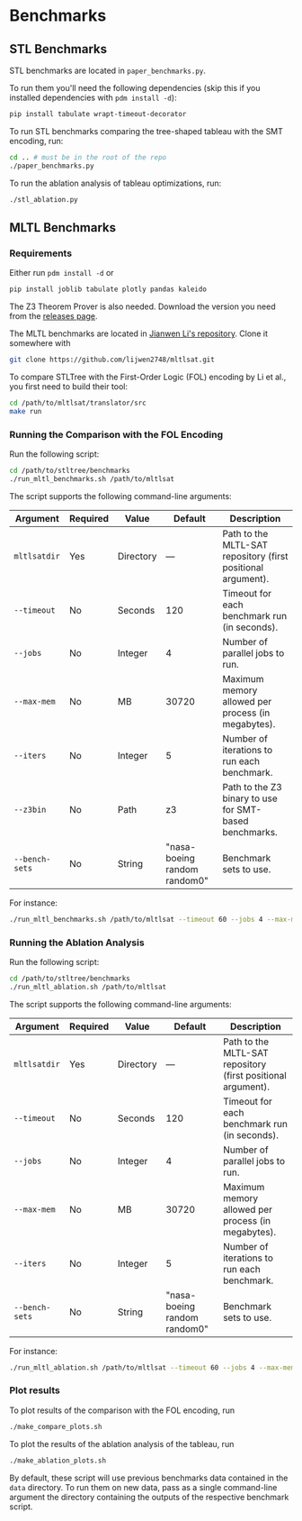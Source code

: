 # Benchmarks

## STL Benchmarks

STL benchmarks are located in `paper_benchmarks.py`.

To run them you'll need the following dependencies (skip this if you installed dependencies with `pdm install -d`):
```sh
pip install tabulate wrapt-timeout-decorator
```

To run STL benchmarks comparing the tree-shaped tableau with the SMT encoding, run:
```sh
cd .. # must be in the root of the repo
./paper_benchmarks.py
```

To run the ablation analysis of tableau optimizations, run:
```sh
./stl_ablation.py
```

## MLTL Benchmarks

### Requirements

Either run `pdm install -d` or
```sh
pip install joblib tabulate plotly pandas kaleido
```

The Z3 Theorem Prover is also needed.
Download the version you need from the [releases page](https://github.com/Z3Prover/z3/releases).

The MLTL benchmarks are located in [Jianwen Li's repository](https://github.com/lijwen2748/mltlsat).
Clone it somewhere with
```sh
git clone https://github.com/lijwen2748/mltlsat.git
```

To compare STLTree with the First-Order Logic (FOL) encoding by Li et al., you first need to build their tool:
```sh
cd /path/to/mltlsat/translator/src
make run
```

### Running the Comparison with the FOL Encoding

Run the following script:
```sh
cd /path/to/stltree/benchmarks
./run_mltl_benchmarks.sh /path/to/mltlsat
```

The script supports the following command-line arguments:

| Argument         | Required | Value        | Default                      | Description                                                  |
|------------------|----------|--------------|------------------------------|--------------------------------------------------------------|
| `mltlsatdir`     | Yes      | Directory    | —                            | Path to the MLTL-SAT repository (first positional argument). |
| `--timeout`      | No       | Seconds      | 120                          | Timeout for each benchmark run (in seconds).                 |
| `--jobs`         | No       | Integer      | 4                            | Number of parallel jobs to run.                              |
| `--max-mem`      | No       | MB           | 30720                        | Maximum memory allowed per process (in megabytes).           |
| `--iters`        | No       | Integer      | 5                            | Number of iterations to run each benchmark.                  |
| `--z3bin`        | No       | Path         | z3                           | Path to the Z3 binary to use for SMT-based benchmarks.       |
| `--bench-sets`   | No       | String       | "nasa-boeing random random0" | Benchmark sets to use.                                       |

For instance:
```sh
./run_mltl_benchmarks.sh /path/to/mltlsat --timeout 60 --jobs 4 --max-mem 4096 --iters 2 --z3bin /usr/bin/z3
```

### Running the Ablation Analysis

Run the following script:
```sh
cd /path/to/stltree/benchmarks
./run_mltl_ablation.sh /path/to/mltlsat
```

The script supports the following command-line arguments:

| Argument         | Required | Value        | Default                      | Description                                                   |
|------------------|----------|--------------|------------------------------|---------------------------------------------------------------|
| `mltlsatdir`     | Yes      | Directory    | —                            | Path to the MLTL-SAT repository (first positional argument).  |
| `--timeout`      | No       | Seconds      | 120                          | Timeout for each benchmark run (in seconds).                  |
| `--jobs`         | No       | Integer      | 4                            | Number of parallel jobs to run.                               |
| `--max-mem`      | No       | MB           | 30720                        | Maximum memory allowed per process (in megabytes).            |
| `--iters`        | No       | Integer      | 5                            | Number of iterations to run each benchmark.                   |
| `--bench-sets`   | No       | String       | "nasa-boeing random random0" | Benchmark sets to use.                                        |

For instance:
```sh
./run_mltl_ablation.sh /path/to/mltlsat --timeout 60 --jobs 4 --max-mem 4096 --iters 2
```

### Plot results

To plot results of the comparison with the FOL encoding, run
```sh
./make_compare_plots.sh
```

To plot the results of the ablation analysis of the tableau, run
```sh
./make_ablation_plots.sh
```

By default, these script will use previous benchmarks data contained in the `data` directory.
To run them on new data, pass as a single command-line argument the directory containing the outputs of the respective benchmark script.
